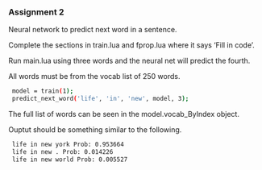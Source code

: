 
### Assignment 2
Neural network to predict next word in a sentence.

Complete the sections in train.lua and fprop.lua where it says ‘Fill in code’.

Run main.lua using three words and the neural net will predict the fourth.

All words must be from the vocab list of 250 words.

``` sh
 model = train(1);
 predict_next_word('life', 'in', 'new', model, 3);
```
The full list of words can be seen in the model.vocab_ByIndex  object.

Ouptut should be something similar to the following.

``` sh
 life in new york Prob: 0.953664
 life in new . Prob: 0.014226
 life in new world Prob: 0.005527
```